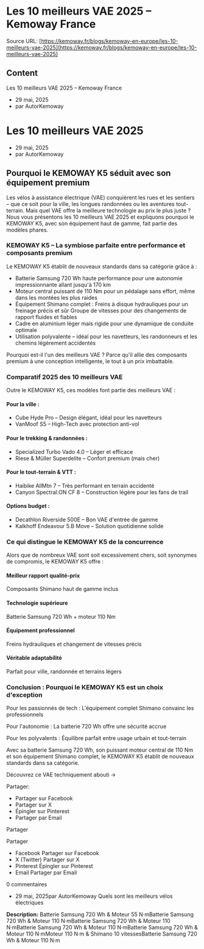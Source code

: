 # Les 10 meilleurs VAE 2025 – Kemoway France

Source URL: [https://kemoway.fr/blogs/kemoway-en-europe/les-10-meilleurs-vae-2025](https://kemoway.fr/blogs/kemoway-en-europe/les-10-meilleurs-vae-2025)

## Content

Les 10 meilleurs VAE 2025 – Kemoway France

- 29 mai, 2025
- par AutorKemoway

# Les 10 meilleurs VAE 2025

- 29 mai, 2025
- par AutorKemoway

## Pourquoi le KEMOWAY K5 séduit avec son équipement premium

Les vélos à assistance électrique (VAE) conquièrent les rues et les sentiers – que ce soit pour la ville, les longues randonnées ou les aventures tout-terrain. Mais quel VAE offre la meilleure technologie au prix le plus juste ? Nous vous présentons les 10 meilleurs VAE 2025 et expliquons pourquoi le KEMOWAY K5, avec son équipement haut de gamme, fait partie des modèles phares.

### KEMOWAY K5 – La symbiose parfaite entre performance et composants premium

Le KEMOWAY K5 établit de nouveaux standards dans sa catégorie grâce à :

- Batterie Samsung 720 Wh haute performance pour une autonomie impressionnante allant jusqu'à 170 km
- Moteur central puissant de 110 Nm pour un pédalage sans effort, même dans les montées les plus raides
- Équipement Shimano complet : Freins à disque hydrauliques pour un freinage précis et sûr Groupe de vitesses pour des changements de rapport fluides et fiables
- Cadre en aluminium léger mais rigide pour une dynamique de conduite optimale
- Utilisation polyvalente – idéal pour les navetteurs, les randonneurs et les chemins légèrement accidentés

Pourquoi est-il l'un des meilleurs VAE ? Parce qu'il allie des composants premium à une conception intelligente, le tout à un prix imbattable.

### Comparatif 2025 des 10 meilleurs VAE

Outre le KEMOWAY K5, ces modèles font partie des meilleurs VAE :

#### Pour la ville :

- Cube Hyde Pro – Design élégant, idéal pour les navetteurs
- VanMoof S5 – High-Tech avec protection anti-vol

#### Pour le trekking & randonnées :

- Specialized Turbo Vado 4.0 – Léger et efficace
- Riese & Müller Superdelite – Confort premium (mais cher)

#### Pour le tout-terrain & VTT :

- Haibike AllMtn 7 – Très performant en terrain accidenté
- Canyon Spectral:ON CF 8 – Construction légère pour les fans de trail

#### Options budget :

- Decathlon Riverside 500E – Bon VAE d'entrée de gamme
- Kalkhoff Endeavour 5.B Move – Solution quotidienne solide

### Ce qui distingue le KEMOWAY K5 de la concurrence

Alors que de nombreux VAE sont soit excessivement chers, soit synonymes de compromis, le KEMOWAY K5 offre :

#### Meilleur rapport qualité-prix

Composants Shimano haut de gamme inclus

#### Technologie supérieure

Batterie Samsung 720 Wh + moteur 110 Nm

#### Équipement professionnel

Freins hydrauliques et changement de vitesses précis

#### Véritable adaptabilité

Parfait pour ville, randonnée et terrains légers

### Conclusion : Pourquoi le KEMOWAY K5 est un choix d'exception

Pour les passionnés de tech : L'équipement complet Shimano convainc les professionnels

Pour l'autonomie : La batterie 720 Wh offre une sécurité accrue

Pour les polyvalents : Équilibre parfait entre usage urbain et tout-terrain

Avec sa batterie Samsung 720 Wh, son puissant moteur central de 110 Nm et son équipement Shimano complet, le KEMOWAY K5 établit de nouveaux standards dans sa catégorie.

Découvrez ce VAE techniquement abouti →

Partager:

- Partager sur Facebook
- Partager sur X
- Épingler sur Pinterest
- Partager par Email

Partager

Partager

- Facebook Partager sur Facebook
- X (Twitter) Partager sur X
- Pinterest Épingler sur Pinterest
- Email Partager par Email

0 commentaires

- 29 mai, 2025par AutorKemoway Quels sont les meilleurs vélos électriques


**Description:**
Batterie Samsung 720 Wh & Moteur 55 N·mBatterie Samsung 720 Wh & Moteur 110 N·mBatterie Samsung 720 Wh & Moteur 110 N·mBatterie Samsung 720 Wh & Moteur 110 N·mBatterie Samsung 720 Wh & Moteur 110 N·mMoteur 110 N·m & Shimano 10 vitessesBatterie Samsung 720 Wh & Moteur 110 N·m
